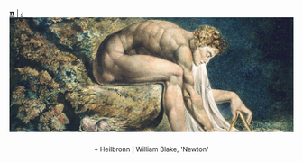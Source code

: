 <sub>[𝝿](https://www.instagram.com/qfwfqfm/) | [𝒾](https://www.linkedin.com/in/frame-src/) </sub> 
![](./img/template5_github.png)
<p align="center"> <sub>⌖ Heilbronn | William Blake, 'Newton' </sub></p>


